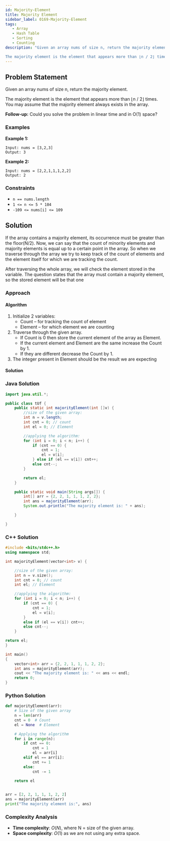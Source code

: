 ```yaml
---
id: Majority-Element
title: Majority Element
sidebar_label: 0169-Majority-Element
tags:
   - Array
   - Hash Table
   - Sorting
   - Counting
description: "Given an array nums of size n, return the majority element.

The majority element is the element that appears more than ⌊n / 2⌋ times. You may assume that the majority element always exists in the array."
---
```




## Problem Statement

Given an array nums of size n, return the majority element.

The majority element is the element that appears more than ⌊n / 2⌋ times. You may assume that the majority element always exists in the array.

**Follow-up:** Could you solve the problem in linear time and in O(1) space?


### Examples

**Example 1:**

```plaintext
Input: nums = [3,2,3]
Output: 3
```

**Example 2:**

```plaintext
Input: nums = [2,2,1,1,1,2,2]
Output: 2
```

### Constraints

- `n == nums.length`
- `1 <= n <= 5 * 104`
- `-109 <= nums[i] <= 109`
  

## Solution

If the array contains a majority element, its occurrence must be greater than the floor(N/2). 
Now, we can say that the count of minority elements and majority elements is equal up to a certain point in the array. 
So when we traverse through the array we try to keep track of the count of elements and the element itself for which we are tracking the count. 

After traversing the whole array, we will check the element stored in the variable. 
The question states that the array must contain a majority element, so the stored element will be that one 

### Approach 

#### Algorithm

1. Initialize 2 variables:
     - Count –  for tracking the count of element
     - Element – for which element we are counting
2. Traverse through the given array.
     - If Count is 0 then store the current element of the array as Element.
     - If the current element and Element are the same increase the Count by 1.
     - If they are different decrease the Count by 1.
3. The integer present in Element should be the result we are expecting 



#### Solution

### Java Solution

```Java
import java.util.*;

public class tUf {
    public static int majorityElement(int []v) {
        //size of the given array:
        int n = v.length;
        int cnt = 0; // count
        int el = 0; // Element

        //applying the algorithm:
        for (int i = 0; i < n; i++) {
            if (cnt == 0) {
                cnt = 1;
                el = v[i];
            } else if (el == v[i]) cnt++;
            else cnt--;
        }

        return el;
    }

    public static void main(String args[]) {
        int[] arr = {2, 2, 1, 1, 1, 2, 2};
        int ans = majorityElement(arr);
        System.out.println("The majority element is: " + ans);

    }

}

```

### C++ Solution

```cpp
#include <bits/stdc++.h>
using namespace std;

int majorityElement(vector<int> v) {

    //size of the given array:
    int n = v.size();
    int cnt = 0; // count
    int el; // Element

    //applying the algorithm:
    for (int i = 0; i < n; i++) {
        if (cnt == 0) {
            cnt = 1;
            el = v[i];
        }
        else if (el == v[i]) cnt++;
        else cnt--;
    }

return el;
}

int main()
{
    vector<int> arr = {2, 2, 1, 1, 1, 2, 2};
    int ans = majorityElement(arr);
    cout << "The majority element is: " << ans << endl;
    return 0;
}
```

### Python Solution

```python
def majorityElement(arr):
    # Size of the given array
    n = len(arr)
    cnt = 0  # Count
    el = None  # Element

    # Applying the algorithm
    for i in range(n):
        if cnt == 0:
            cnt = 1
            el = arr[i]
        elif el == arr[i]:
            cnt += 1
        else:
            cnt -= 1

    return el
    

arr = [2, 2, 1, 1, 1, 2, 2]
ans = majorityElement(arr)
print("The majority element is:", ans)
```

### Complexity Analysis

- **Time complexity**: $O(N)$, where N = size of the given array.
- **Space complexity**: $O(1)$ as we are not using any extra space.


